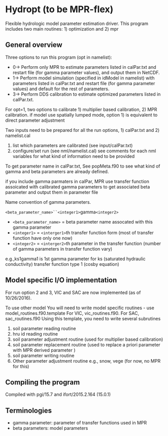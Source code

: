 # Hydropt (to be MPR-flex)
Flexible hydrologic model parameter estimation driver. This program includes two main routines: 1) optimization and 2) mpr

## General overview
Three options to run this program (opt in namelist):
* 0-> Perform only MPR to estimate parameters listed in calPar.txt and restart file (for gamma parameter values), and output them in NetCDF.
* 1-> Perform model simulation (specified in idModel in namelist) with parameters listed in calPar.txt and restart file (for gamma parameter values) and default for the rest of parameters.
* 3-> Perform DDS calibration to estimate optimized parameters listed in calPar.txt. 

For opt=1, two options to calibrate 1) multiplier based calibration, 2) MPR calibration.
if model use spatially lumped mode, option 1) is equivalent to direct parameter adjustment 

Two inputs need to be prepared for all the run options, 1) calPar.txt and 2) namelist.cal

1. list which parameters are calibrated (see input/calPar.txt)
2. configure/set run (see nml/namelist.cal)
   see comments for each nml variables for what kind of information need to be provided

To get parameter name in calPar.txt, See popMeta.f90 to see what kind of gamma and beta parameters are already defined.

if you include gamma parmaters in calPar, MPR use transfer function assoicated with calibrated gamma parameters to get associated beta parameter and output them in parameter file

Name convention of gamma parameters. 

`<beta_parameter_name>``<integer1>`gamma`<integer2>`
* `<beta_parameter_name>` = beta parameter name assocated with this gamma parameter
* `<integer1>` = `<interger1>`th transfer function form (most of transfer function have only one now) 
* `<integer2>` = `<interger2>`th parameter in the transfer function (number of gamma parameters in transfer function vary)

e.g.,ks1gamma1 is 1st gamma parameter for ks (saturated hydraulic conductivity) transfer function type 1 (cosby equation) 

## Model specific I/O implementation
For run option 2 and 3, VIC and SAC are now implemented (as of 10/26/2016).

To use other model 
You will need to write model specific routines - use model_routines.f90.template
For VIC, vic_routines.f90.  For SAC, sac_routines.f90
Using this template, you need to write several subrutines

1. soil parameter reading routine
2. hru id reading routine
3. soil parameter adjustment routine (used for multiplier based calibration)
4. soil parameter replacement routine (used to replace a priori parameter with MPR derived parameter )
5. soil parameter writing routine
6. Other parameter adjustment routine e.g., snow, vege (for now, no MPR for this)

## Compiling the program
Compiled with pgi/15.7 and ifort/2015.2.164 (15.0.1)

## Terminologies
* gamma parameter: parameter of transfer functions used in MPR
* beta parameters: model parameters
